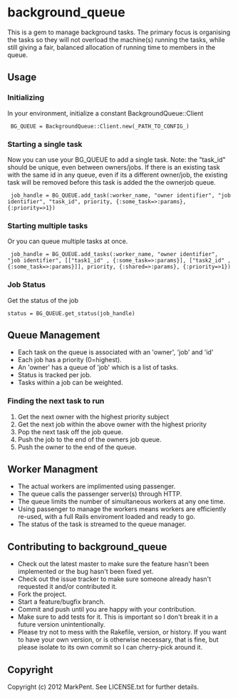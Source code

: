 # background_queue

This is a gem to manage background tasks. The primary focus is organising the tasks so they will not overload the machine(s) running the tasks, while
still giving a fair, balanced allocation of running time to members in the queue.


## Usage

### Initializing
In your environment, initialize a constant BackgroundQueue::Client

     BG_QUEUE = BackgroundQueue::Client.new(_PATH_TO_CONFIG_)
 
### Starting a single task
Now you can use your BG\_QUEUE to add a single task. Note: the "task_id" should be unique, even between owners/jobs. If there is an existing task with the same id in any queue,
even if its a different owner/job, the existing task will be removed before this task is added the the ownerjob queue.

     job_handle = BG_QUEUE.add_task(:worker_name, "owner identifier", "job identifier", "task_id", priority, {:some_task=>:params}, {:priority=>1})
  
  
### Starting multiple tasks
Or you can queue multiple tasks at once. 

     job_handle = BG_QUEUE.add_tasks(:worker_name, "owner identifier", "job identifier", [["task1_id" , {:some_task=>:params}], ["task2_id" , {:some_task=>:params}]], priority, {:shared=>:params}, {:priority=>1})

### Job Status
Get the status of the job

    status = BG_QUEUE.get_status(job_handle)


## Queue Management
* Each task on the queue is associated with an 'owner', 'job' and 'id'
* Each job has a priority (0=highest).
* An 'owner' has a queue of 'job' which is a list of tasks.
* Status is tracked per job.
* Tasks within a job can be weighted.

### Finding the next task to run
1. Get the next owner with the highest priority subject
2. Get the next job within the above owner with the highest priority
3. Pop the next task off the job queue.
4. Push the job to the end of the owners job queue.
5. Push the owner to the end of the queue.

## Worker Managment
* The actual workers are implimented using passenger.
* The queue calls the passenger server(s) through HTTP.
* The queue limits the number of simultaneous workers at any one time.
* Using passenger to manage the workers means workers are efficiently re-used, with a full Rails enviroment loaded and ready to go.
* The status of the task is streamed to the queue manager. 



## Contributing to background_queue
 
* Check out the latest master to make sure the feature hasn't been implemented or the bug hasn't been fixed yet.
* Check out the issue tracker to make sure someone already hasn't requested it and/or contributed it.
* Fork the project.
* Start a feature/bugfix branch.
* Commit and push until you are happy with your contribution.
* Make sure to add tests for it. This is important so I don't break it in a future version unintentionally.
* Please try not to mess with the Rakefile, version, or history. If you want to have your own version, or is otherwise necessary, that is fine, but please isolate to its own commit so I can cherry-pick around it.

## Copyright

Copyright (c) 2012 MarkPent. See LICENSE.txt for
further details.

